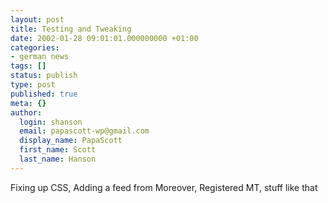 ```yaml
---
layout: post
title: Testing and Tweaking
date: 2002-01-28 09:01:01.000000000 +01:00
categories:
- german news
tags: []
status: publish
type: post
published: true
meta: {}
author:
  login: shanson
  email: papascott-wp@gmail.com
  display_name: PapaScott
  first_name: Scott
  last_name: Hanson
---
```

<p>Fixing up CSS, Adding a feed from Moreover, Registered MT, stuff like that</p>
